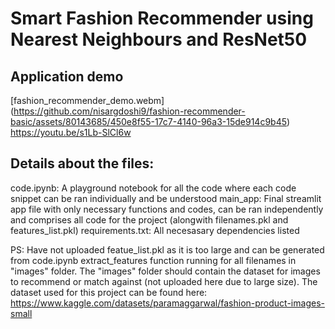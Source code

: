 # Smart Fashion Recommender using Nearest Neighbours and ResNet50

## Application demo
[fashion_recommender_demo.webm]
(https://github.com/nisargdoshi9/fashion-recommender-basic/assets/80143685/450e8f55-17c7-4140-96a3-15de914c9b45)
https://youtu.be/s1Lb-SlCl6w

## Details about the files:
code.ipynb: A playground notebook for all the code where each code snippet can be ran individually and be understood
main_app: Final streamlit app file with only necessary functions and codes, can be ran independently and comprises all code for the project (alongwith filenames.pkl and features_list.pkl)
requirements.txt: All necesasary dependencies listed

PS: Have not uploaded featue_list.pkl as it is too large and can be generated from code.ipynb extract_features function running for all filenames in "images" folder. The "images" folder should contain the dataset for images to recommend or match against (not uploaded here due to large size). The dataset used for this project can be found here: https://www.kaggle.com/datasets/paramaggarwal/fashion-product-images-small
